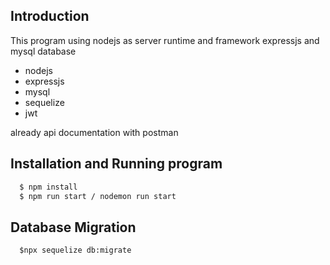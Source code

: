 ## Introduction
This program using nodejs as server runtime and framework expressjs and mysql database

- nodejs
- expressjs
- mysql
- sequelize
- jwt

already api documentation with postman

## Installation and Running program
```diff
  $ npm install
  $ npm run start / nodemon run start
```

## Database Migration
```diff
  $npx sequelize db:migrate
```

